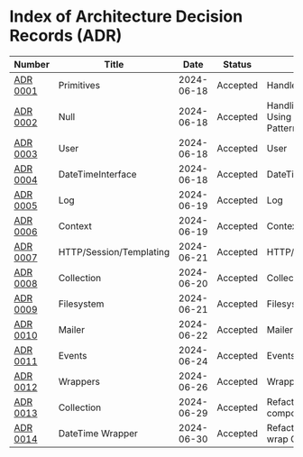 # Index of Architecture Decision Records (ADR)

 | Number                                        | Title                   | Date       | Status   | Summary                                                |
|-----------------------------------------------|-------------------------|------------|----------|--------------------------------------------------------|
| [ADR 0001](adr/ADR-0001-Primitives.md)        | Primitives              | 2024-06-18 | Accepted | Handle primitives                                      |
| [ADR 0002](adr/ADR-0002-Null.md)              | Null                    | 2024-06-18 | Accepted | Handling Nullable Values Using the Null Object Pattern |
| [ADR 0003](adr/ADR-0003-User.md)              | User                    | 2024-06-18 | Accepted | User                                                   |
| [ADR 0004](adr/ADR-0004-DateTimeInterface.md) | DateTimeInterface       | 2024-06-18 | Accepted | DateTimeInterface                                      |
| [ADR 0005](adr/ADR-0005-Log.md)               | Log                     | 2024-06-19 | Accepted | Log                                                    |
| [ADR 0006](adr/ADR-0006-Context.md)           | Context                 | 2024-06-19 | Accepted | Context                                                |
| [ADR 0007](adr/ADR-0007-Http.md)              | HTTP/Session/Templating | 2024-06-21 | Accepted | HTTP/Session/Templating                                |
| [ADR 0008](adr/ADR-0008-Collection.md)        | Collection              | 2024-06-20 | Accepted | Collection                                             |
| [ADR 0009](adr/ADR-0009-Filesystem.md)        | Filesystem              | 2024-06-21 | Accepted | Filesystem                                             |
| [ADR 0010](adr/ADR-0010-Mailer.md)            | Mailer                  | 2024-06-22 | Accepted | Mailer                                                 |
| [ADR 0011](adr/ADR-0011-Events.md)            | Events                  | 2024-06-24 | Accepted | Events                                                 |
| [ADR 0012](adr/ADR-0012-Wrappers.md)          | Wrappers                | 2024-06-26 | Accepted | Wrappers                                               |
| [ADR 0013](adr/ADR-0013-Collection.md)        | Collection              | 2024-06-29 | Accepted | Refactor collection using composition                  |
| [ADR 0014](adr/ADR-0014-DateTimeWrapper.md)   | DateTime Wrapper        | 2024-06-30 | Accepted | Refactor DateTime to wrap Carbon                       |

